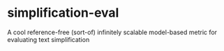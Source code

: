# simplification-eval
A cool reference-free (sort-of) infinitely scalable model-based metric for evaluating text simplification
